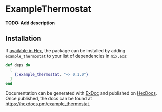 # ExampleThermostat

**TODO: Add description**

## Installation

If [available in Hex](https://hex.pm/docs/publish), the package can be installed
by adding `example_thermostat` to your list of dependencies in `mix.exs`:

```elixir
def deps do
  [
    {:example_thermostat, "~> 0.1.0"}
  ]
end
```

Documentation can be generated with [ExDoc](https://github.com/elixir-lang/ex_doc)
and published on [HexDocs](https://hexdocs.pm). Once published, the docs can
be found at <https://hexdocs.pm/example_thermostat>.

